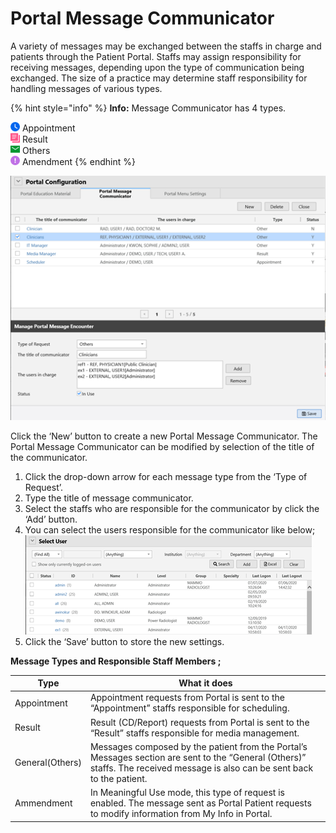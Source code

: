# Portal Message Communicator

A variety of messages may be exchanged between the staffs in charge and patients through the Patient Portal. Staffs may assign responsibility for receiving messages, depending upon the type of communication being exchanged. The size of a practice may determine staff responsibility for handling messages of various types.

{% hint style="info" %}
**Info:** Message Communicator has 4 types.

![](<../../.gitbook/assets/image (50).png>) Appointment\
![](<../../.gitbook/assets/image (44).png>) Result\
![](<../../.gitbook/assets/image (67).png>) Others\
![](<../../.gitbook/assets/image (75).png>) Amendment
{% endhint %}

![](<../../.gitbook/assets/image (20).png>)

Click the ‘New’ button to create a new Portal Message Communicator. The Portal Message Communicator can be modified by selection of the title of the communicator.

1. Click the drop-down arrow for each message type from the ‘Type of Request’.
2. Type the title of message communicator.
3. Select the staffs who are responsible for the communicator by click the ‘Add’ button.
4. You can select the users responsible for the communicator like below;\
   ![](<../../.gitbook/assets/image (4).png>)
5. Click the ‘Save’ button to store the new settings.&#x20;

**Message Types and Responsible Staff Members ;**

| Type            | What it does                                                                                                                                                                 |
| --------------- | ---------------------------------------------------------------------------------------------------------------------------------------------------------------------------- |
| Appointment     | Appointment requests from Portal is sent to the “Appointment” staffs responsible for scheduling.                                                                             |
| Result          | Result (CD/Report) requests from Portal is sent to the “Result” staffs responsible for media management.                                                                     |
| General(Others) | Messages composed by the patient from the Portal’s Messages section are sent to the “General (Others)” staffs. The received message is also can be sent back to the patient. |
| Ammendment      | In Meaningful Use mode, this type of request is enabled. The message sent as Portal Patient requests to modify information from My Info in Portal.                           |

